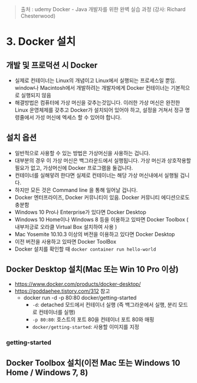 > 출처 : udemy Docker - Java 개발자를 위한 완벽 실습 과정 (강사: Richard Chesterwood)

# 3. Docker 설치
## 개발 및 프로덕션 시 Docker
- 실제로 컨테이너는 Linux의 개념이고 Linux에서 실행되는 프로세스일 뿐임. window나 Macintosh에서 개발하려는 개발자에게 Docker 컨테이너는 기본적으로 실행되지 않음
- 해결방법은 컴퓨터에 가상 머신을 갖추는것입니다. 이러한 가상 머신은 완전한 Linux 운영체제를 갖추고 Docker가 설치되어 있어야 하고, 설정을 거쳐서 정규 명령줄에서 가성 머신에 엑세스 할 수 있어야 합니다.

## 설치 옵션
- 일반적으로 사용할 수 있는 방법은 가상머신을 사용하는 겁니다.
- 대부분의 경우 이 가상 머신은 백그라운드에서 실행됩니다. 가상 머신과 상호작용할 필요가 없고, 가상머신에 Docker 프로그램을 둘겁니다.
- 컨테이너를 실해앟려 한다면 실제로 컨테이너는 해당 가상 머신내에서 실행될 겁니다.
- 하지만 모든 것은 Command line 을 통해 일어날 겁니다.
- Docker 엔터프라이즈, Docker 커뮤니티이 있음. Docker 커뮤니티 에디션으로도 충분함
- Windows 10 Pro나 Enterprise가 있다면 Docker Desktop
- Windows 10 Home이나 Windows 8 등을 이용하고 있따면 Docker Toolbox ( 내부저긍로 오라클 Virtual Box 설치하여 사용 )
- Mac Yosemite 10.10.3 이상의 버전을 이용하고 있다면 Docker Desktop
- 이전 버전을 사용하고 있따면 Docker ToolBox
- Docker 설치를 확인할 때 `docker container run hello-world`

## Docker Desktop 설치(Mac 또는 Win 10 Pro 이상)
- https://www.docker.com/products/docker-desktop/
- https://goddaehee.tistory.com/312 참고
  * docker run -d -p 80:80 docker/getting-started
    + `-d`: detached 모드에서 컨테이너 실행 (즉 백그라운에서 실행, 분리 모드로 컨테이너를 실행)
    + `-p 80:80`: 호스트의 포트 80을 컨테이너 포트 80와 매핑
    + `docker/getting-started`: 사용할 이미지를 지정

### getting-started


## Docker Toolbox 설치(이전 Mac 또는 Windows 10 Home / Windows 7, 8)
